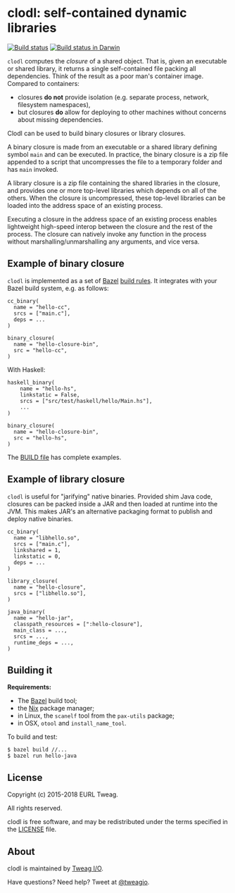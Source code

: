 # clodl: self-contained dynamic libraries

[![Build status](https://badge.buildkite.com/2d086847c269703f6ce1f0dd97b64ea00196e2b8e8bb68d2fb.svg?branch=master)](https://buildkite.com/tweag-1/clodl)
[![Build status in Darwin](https://circleci.com/gh/tweag/clodl/tree/master.svg?style=svg)](https://circleci.com/gh/tweag/clodl/tree/master)

`clodl` computes the *closure* of a shared object. That is, given
an executable or shared library, it returns a single self-contained
file packing all dependencies. Think of the result as a poor man's
container image. Compared to containers:

* closures **do not** provide isolation (e.g. separate process,
  network, filesystem namespaces),
* but closures **do** allow for deploying to other machines without
  concerns about missing dependencies.

Clodl can be used to build binary closures or library closures.

A binary closure is made from an executable or a shared library
defining symbol `main` and can be executed. In practice, the binary
closure is a zip file appended to a script that uncompresses the file
to a temporary folder and has `main` invoked.

A library closure is a zip file containing the shared libraries in
the closure, and provides one or more top-level libraries which depends on all of
the others. When the closure is uncompressed, these top-level libraries
can be loaded into the address space of an existing process.

Executing a closure in the address space of an existing process
enables lightweight high-speed interop between the closure and the
rest of the process. The closure can natively invoke any function in
the process without marshalling/unmarshalling any arguments, and vice
versa.

## Example of binary closure

`clodl` is implemented as a set
of [Bazel][bazel] [build rules][bazel-rules]. It integrates with your
Bazel build system, e.g. as follows:

```
cc_binary(
  name = "hello-cc",
  srcs = ["main.c"],
  deps = ...
)

binary_closure(
  name = "hello-closure-bin",
  src = "hello-cc",
)
```

With Haskell:

```
haskell_binary(
    name = "hello-hs",
    linkstatic = False,
    srcs = ["src/test/haskell/hello/Main.hs"],
	...
)

binary_closure(
  name = "hello-closure-bin",
  src = "hello-hs",
)
```

The [BUILD file](BUILD) has complete examples.

[bazel]: https://bazel.build
[bazel-rules]: https://docs.bazel.build/versions/master/skylark/rules.html

## Example of library closure

`clodl` is useful for "jarifying" native binaries. Provided shim Java
code, closures can be packed inside a JAR and then loaded at runtime
into the JVM. This makes JAR's an alternative packaging format to
publish and deploy native binaries.

```
cc_binary(
  name = "libhello.so",
  srcs = ["main.c"],
  linkshared = 1,
  linkstatic = 0,
  deps = ...
)

library_closure(
  name = "hello-closure",
  srcs = ["libhello.so"],
)

java_binary(
  name = "hello-jar",
  classpath_resources = [":hello-closure"],
  main_class = ...,
  srcs = ...,
  runtime_deps = ...,
)
```

## Building it

**Requirements:**
* The [Bazel][bazel] build tool;
* the [Nix][nix] package manager;
* in Linux, the `scanelf` tool from the `pax-utils` package;
* in OSX, `otool` and `install_name_tool`.

To build and test:

```
$ bazel build //...
$ bazel run hello-java
```

[nix]: https://nixos.org/nix

## License

Copyright (c) 2015-2018 EURL Tweag.

All rights reserved.

clodl is free software, and may be redistributed under the terms
specified in the [LICENSE](LICENSE) file.

## About

clodl is maintained by [Tweag I/O](http://tweag.io/).

Have questions? Need help? Tweet at
[@tweagio](http://twitter.com/tweagio).
